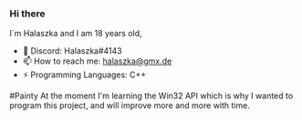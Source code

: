 ### Hi there

I´m Halaszka and I am 18 years old,

- 💬 Discord: Halaszka#4143
- 📫 How to reach me: halaszka@gmx.de
- ⚡ Programming Languages: C++

#Painty
At the moment I'm learning the Win32 API which is
why I wanted to program this project, and will improve
more and more with time.
